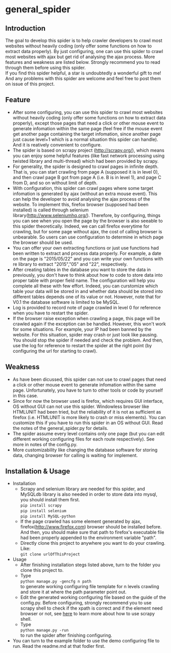 # general_spider
## Introduction
  The goal to develop this spider is to help crawler developers to crawl most websites without heavily coding (only offer some functions on how to extract data properly). By just configuring, one can use this spider to crawl most websites with ajax but get rid of analysing the ajax process. More features and weakness are listed below. Strongly recommend you to read through them before using this spider.  
  If you find this spider helpful, a star is undoubtedly a wonderful gift to me! And any problems with this spider are welcome and feel free to post them on issue of this project.

## Feature
- After some configuring, you can use this spider to crawl most websites without heavily coding (only offer some functions on how to extract data properly), except those pages that need a click or other mouse event to generate infomation within the same page (feel free if the mouse event get another page containing the target infomation, since another page just cause level+1 which is a normal situation this spider can handle). And it is reatively convenient to configure.
- The spider is based on scrapy project (http://scrapy.org/), which means you can enjoy some helpful features (like fast network processing using twisted library and multi-thread) which had been provided by scrapy.
- For generality, the spider is designed to crawl pages in infinite depth. That is, you can start crawling from page A (supposed it is in level 0), and then crawl page B got from page A (i.e. B is in level 1), and page C from D, and so on without limit of depth. 
- With configuration, this spider can crawl pages where some target infomation is generated by ajax (without an extra mouse event). This can help the developer to avoid analysing the ajax process of the website. To implement this, firefox browser (supposed had been installed) is called through selenium library(http://www.seleniumhq.org/). Therefore, by configuring, things you can see when you open the page by the browser is also seeable to this spider theoretically. Indeed, we can call firefox everytime for crawling, but for some page without ajax, the cost of calling browser is unbearable. So users can use configuration to determine in which page the browser should be used.
- You can offer your own extracting functions or just use functions had been written to extract and process data properly. For example, a date on the page is "2015/05/22" and you can write your own functions with re library to extract "2015","05" and "22", respectively.
- After creating tables in the database you want to store the data in previously, you don't have to think about how to code to store data into proper table with proper field name. The configuration will help you complete all these with few effort. Indeed, you can curstomize which table your data will be stored in and whether data should be stored into different tables depends one of its value or not. However, note that for V0.1 the database software is limited to be MySQL.
- Log is provided to record note of page crawled in level 0 for reference when you have to restart the spider.
- If the browser raise exception when crawling a page, this page will be crawled again if the exception can be handled. However, this won't work for some situations. For example, your IP had been banned by the website. For this situation, spider may crash or just look like pausing. You should stop the spider if needed and check the problem. And then, use the log for reference to restart the spider at the right point (by configuring the url for starting to crawl).



## Weakness
- As have been dicussed, this spider can not use to crawl pages that need a click or other mouse event to generate infomation within the same page. Unfortunately, you have to turn to other tools or code by yourself in this case.
- Since for now the browser used is firefox, which requires GUI interface, OS without GUI can not use this spider. Windowless browser like HTMLUNIT had been tried, but the reliability of it is not as sufficient as firefox (i.e. HTMLUNIT is more likely to crash or miss elements). You can customize this if you have to run this spider in an OS without GUI. Read the notes of the general_spider.py for details.
- The spider assume every level contains only one page (but you can edit different working configuring files for each route respectively). See more in notes of the config.py.
- More customizability like changing the database software for storing data, changing browser for calling is waiting for implement.

## Installation & Usage
- Installation
  + Scrapy and selenium library are needed for this spider, and MySQLdb library is also needed in order to store data into mysql, you should install them first.  
    ```pip install scrapy```  
    ```pip install selenium```  
    ```pip install MySQL-python```
  + If the page crawled has some element generated by ajax, firefox(http://www.firefox.com) browser should be installed before. And then, you should make sure that path to firefox's executable file had been properly appended to the environment variable "path".
  + Directly clone this project to anywhere you want to do your crawling. Like:  
  ```git clone urlOfThisProject```
- Usage
  + After finishing installation stegs listed above, turn to the folder you clone this project to.
  + Type  
  ```python manage.py -gencfg n path```  
    to generate working configuring file template for n levels crawling and store it at where the path parameter point out.
  + Edit the generated working configuring file based on the guide of the config.py. Before configuring, strongly recommend you to use scrapy shell to check if the xpath is correct and if the element need browser or not, see [here](http://doc.scrapy.org/en/latest/topics/shell.html) to  learn more about how to use scrapy shell.
  + Type  
  ```python manage.py -run```  
    to run the spider after finishing configuring.
- You can turn to the example folder to use the demo configuring file to run. Read the readme.md at that fodler first.


